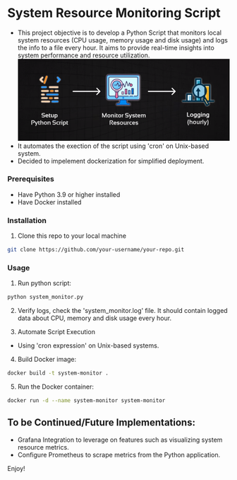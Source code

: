 # System Resource Monitoring Script

- This project objective is to develop a Python Script that monitors local system resources (CPU usage, memory usage and disk usage) and logs the info to a file every hour. It aims to provide real-time insights into system performance and resource utilization.
![Workflow](system-monitor.PNG)
- It automates the exection of the script using 'cron' on Unix-based system.
- Decided to impelement dockerization for simplified deployment.

### Prerequisites
- Have Python 3.9 or higher installed
- Have Docker installed

### Installation
1. Clone this repo to your local machine 

```bash
git clone https://github.com/your-username/your-repo.git
```
### Usage
1. Run python script:

```bash 
python system_monitor.py
```
2. Verify logs, check the 'system_monitor.log' file. It should contain logged data about CPU, memory and disk usage every hour.

3. Automate Script Execution
- Using 'cron expression' on Unix-based systems.

4. Build Docker image:

```bash
docker build -t system-monitor .
```
5. Run the Docker container:

```bash
docker run -d --name system-monitor system-monitor
```

## To be Continued/Future Implementations:
- Grafana Integration to leverage on features such as visualizing system resource metrics.
- Configure Prometheus to scrape metrics from the Python application.

Enjoy! 
